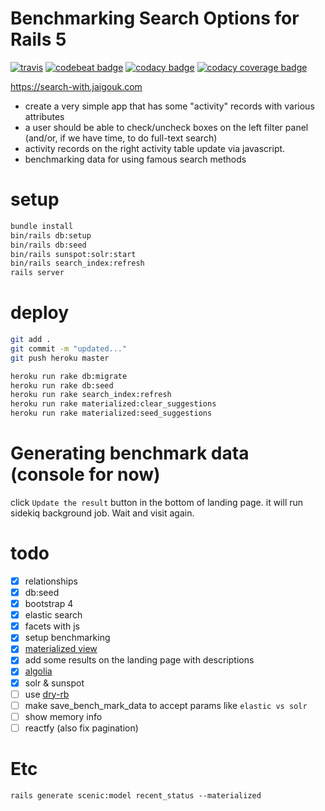 # Benchmarking Search Options for Rails 5

[![travis](https://img.shields.io/travis/jaigouk/search-with.svg)](https://travis-ci.org/jaigouk/search-with)
[![codebeat badge](https://codebeat.co/badges/8bb5880c-5ccf-456a-98cf-dbe65b722a95)](https://codebeat.co/projects/github-com-jaigouk-search-with)
[![codacy badge](https://img.shields.io/codacy/grade/646e5d50e84d4f97ada49a381ba61d16.svg)](https://www.codacy.com/app/jaigouk/search-with)
[![codacy coverage badge](https://img.shields.io/codacy/coverage/646e5d50e84d4f97ada49a381ba61d16.svg)](www.codacy.com/app/jaigouk/search-with)

https://search-with.jaigouk.com

* create a very simple app that has some "activity" records with various attributes
* a user should be able to check/uncheck boxes on the left filter panel (and/or, if we have time, to do full-text search)
* activity records on the right activity table update via javascript.
* benchmarking data for using famous search methods

# setup

```bash
bundle install
bin/rails db:setup
bin/rails db:seed
bin/rails sunspot:solr:start
bin/rails search_index:refresh
rails server
```


# deploy

```bash
git add .
git commit -m "updated..."
git push heroku master

heroku run rake db:migrate
heroku run rake db:seed
heroku run rake search_index:refresh
heroku run rake materialized:clear_suggestions
heroku run rake materialized:seed_suggestions
```

# Generating benchmark data (console for now)

click `Update the result` button in the bottom of landing page. 
it will run sidekiq background job. Wait and visit again. 

# todo

- [x] relationships
- [x] db:seed
- [x] bootstrap 4
- [x] elastic search 
- [x] facets with js
- [x] setup benchmarking
- [x] [materialized view](http://confreaks.tv/videos/railsconf2016-multi-table-full-text-search-with-postgres)
- [x] add some results on the landing page with descriptions
- [x] [algolia](https://www.algolia.com)
- [x] solr & sunspot
- [ ] use [dry-rb](http://dry-rb.org/)
- [ ] make save_bench_mark_data to accept params like `elastic vs solr`
- [ ] show memory info
- [ ] reactfy (also fix pagination)

# Etc

`rails generate scenic:model recent_status --materialized`

